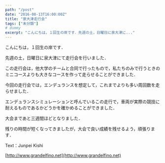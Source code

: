 ```yaml
---
path: "/post"
date: "2016-08-13T16:00:00Z"
title: "泉大津走行会"
tags: ["未分類"]
# dummy
excerpt: "こんにちは，１回生の岸です．先週の土，日曜日に泉大津に..."
---
```




[](13-1.jpg)

こんにちは，１回生の岸です．

先週の土，日曜日に泉大津にて走行会を行いました．

この走行会は，他大学のチームと合同で行ったもので，私たちのみで行うときのミニコースよりも大きなコースを作って走らせることができました．

今回の走行会では，エンデュランスを想定して，これまでよりも多い周回数を走らせました．

エンデュランスシミュレーションと呼んでいるこの走行で，車両が実際の競技に耐えるものであるかどうかを確かめることができました．

大会まであと三週間ほどとなりました．

残りの時間が短くなってきましたが，大会で良い成績を残せるよう，頑張ります．

Text：Junpei Kishi

[http://www.grandelfino.net](http://www.grandelfino.net)

